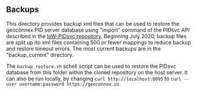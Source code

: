 ## Backups

This directory provides backup xml files that can be used to restore the geoconnex PID server database using "import" command of the PIDsvc API described in the [IoW-PIDsvc repository](https://github.com/internetofwater/IoW-PIDsvc). Beginning July 2020, backup files are split up ito xml files containing 500 or fewer mappings to reduce backup and restore timeout errors. The most current backups are in the "backup_current" directory. 

The ```backup_restore.sh``` schell script can be used to restore the PIDsvc database from this folder within the cloned repository on the host server. It can also be run locally, by changing ```curl http://localhost:8095``` to ```curl --user username:password https://geoconnex.us```
